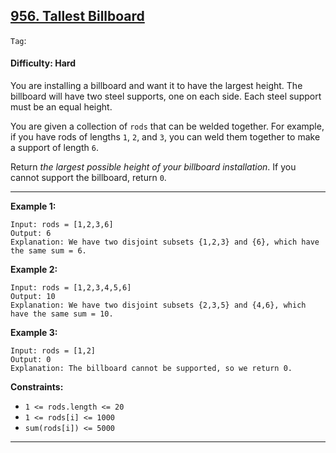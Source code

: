 ## [956. Tallest Billboard](https://leetcode.com/problems/tallest-billboard/)

```Tag```:

#### Difficulty: Hard

You are installing a billboard and want it to have the largest height. The billboard will have two steel supports, one on each side. Each steel support must be an equal height.

You are given a collection of ```rods``` that can be welded together. For example, if you have rods of lengths ```1```, ```2```, and ```3```, you can weld them together to make a support of length ```6```.

Return _the largest possible height of your billboard installation_. If you cannot support the billboard, return ```0```.

---

__Example 1:__
```
Input: rods = [1,2,3,6]
Output: 6
Explanation: We have two disjoint subsets {1,2,3} and {6}, which have the same sum = 6.
```

__Example 2:__
```
Input: rods = [1,2,3,4,5,6]
Output: 10
Explanation: We have two disjoint subsets {2,3,5} and {4,6}, which have the same sum = 10.
```

__Example 3:__
```
Input: rods = [1,2]
Output: 0
Explanation: The billboard cannot be supported, so we return 0.
```

__Constraints:__

- ```1 <= rods.length <= 20```
- ```1 <= rods[i] <= 1000```
- ```sum(rods[i]) <= 5000```

---
